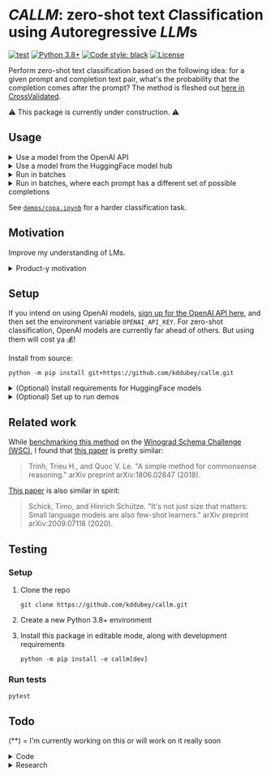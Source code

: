 # *CALLM*: zero-shot text *C*lassification using *A*utoregressive *LLM*s

[![test](https://github.com/kddubey/callm/actions/workflows/test.yml/badge.svg)](https://github.com/kddubey/callm/actions/workflows/test.yml)
[![Python 3.8+](https://img.shields.io/badge/python-3.8+-blue.svg)](https://www.python.org/downloads/release/python-380/) 
[![Code style: black](https://img.shields.io/badge/code%20style-black-000000.svg)](https://github.com/psf/black) 
[![License](https://img.shields.io/badge/License-Apache_2.0-blue.svg)](https://opensource.org/licenses/Apache-2.0)

Perform zero-shot text classification based on the following idea: for a given prompt 
and completion text pair, what's the probability that the completion comes after the 
prompt? The method is fleshed out
[here in CrossValidated](https://stats.stackexchange.com/q/601159/337906).

⚠️ This package is currently under construction. ⚠️

## Usage

<details>
<summary>Use a model from the OpenAI API</summary>

Specifically, this model must be compatible with the
[/v1/completions](https://platform.openai.com/docs/models/model-endpoint-compatibility)
endpoint.

Let's classify
[this sentiment example](https://platform.openai.com/docs/guides/completion/classification)
from the OpenAI text completion docs.

```python
from callm.openai.classify import predict_proba

tweet = 'I loved the new Batman movie!'
prompt = f'Tweet: {tweet}\nSentiment:'

class_names = ('positive', 'neutral', 'negative')
prior       = (   1/8    ,    1/8   ,     3/4   )

pred_probs = predict_proba(prompts=[prompt],
                           completions=class_names,
                           prior=prior,
                           model='text-ada-001')

print(pred_probs.round(3))
# [[0.979 0.001 0.02 ]]

pred_class_idxs = pred_probs.argmax(axis=1)
print([class_names[pred_class_idx] for pred_class_idx in pred_class_idxs])
# ['positive']
```

</details>

<details>
<summary>Use a model from the HuggingFace model hub</summary>

Specifically, this model must be able to be loaded using
`transformers.AutoModelForCausalLM.from_pretrained(model)`.

Smaller LMs may not work well. But there will likely be better ones in the hub soon.

```python
from callm.huggingface.classify import predict_proba

tweet = 'I loved the new Batman movie!'
prompt = f'Tweet: {tweet}\nSentiment:'

class_names = ('positive', 'neutral', 'negative')
prior = None  # uniform prior

pred_probs = predict_proba(prompts=[prompt],
                           completions=class_names,
                           prior=prior,
                           model='gpt2')

print(pred_probs.round(3))
# [[0.668 0.006 0.326]]

pred_class_idxs = pred_probs.argmax(axis=1)
print([class_names[pred_class_idx] for pred_class_idx in pred_class_idxs])
# ['positive']
```
</details>

<details>
<summary>Run in batches</summary>

Let's use `huggingface` for this example cuz it's free.

```python
from callm.huggingface.classify import predict_proba

prompts = [
    'Stephen Curry is a',
    'Martina Navratilova was a',
    "Dexter, from the TV Series, Dexter's Laboratory, is a",
    'LeBron James is a',    
]

# each of the prompts could be completed with one of these:
class_names = (
    'basketball player',
    'tennis player',
    'scientist'
)

prior = (
    1/6,  # few
    1/6,  # few
    2/3   # there are more
)

pred_probs = predict_proba(prompts=prompts,
                           completions=class_names,
                           prior=prior,
                           batch_size=32,  # whatever fits on your CPU/GPU
                           model='gpt2')

# pred_probs[i,j] = probability that prompts[i] is classified as class_names[j]
print(pred_probs.round(1))
# [[0.5 0.3 0.2]
#  [0.3 0.6 0.2]
#  [0.1 0.1 0.7]
#  [0.8 0.2 0. ]]

# for each prompt, which completion is most likely?
pred_class_idxs = pred_probs.argmax(axis=1)
print([class_names[pred_class_idx] for pred_class_idx in pred_class_idxs])
# ['basketball player',
#  'tennis player',
#  'scientist',
#  'basketball player']
```
</details>

<details>
<summary>Run in batches, where each prompt has a different set of possible completions
</summary>

Again, let's use `huggingface` here.

```python
import numpy as np

from callm.example import Example
from callm.huggingface.classify import predict_proba_examples

examples = [
    Example(prompt='Jodie Foster played',
            completions=('Clarice Starling', 'Trinity in The Matrix')),
    Example(prompt='Batman, from Batman: The Animated Series, was played by',
            completions=('Kevin Conroy', 'Pete Holmes', 'Spongebob!'),
            prior=      (     2/3      ,      1/3     ,      0      ))
]

pred_probs = predict_proba_examples(examples, model='gpt2')

# pred_probs[i][j] = probability that examples[i].prompt is classified as
# examples[i].completions[j]
print([example_pred_probs.round(2)
       for example_pred_probs in pred_probs])
# [array([0.7, 0.3]),
#  array([0.97, 0.03, 0.  ])]

# for each example, which completion is most likely?
pred_class_idxs = [np.argmax(example_pred_probs)
                   for example_pred_probs in pred_probs]
print([example.completions[pred_class_idx]
       for example, pred_class_idx in zip(examples, pred_class_idxs)])
# ['Clarice Starling in Silence of the Lambs',
#  'Kevin Conroy']
```
</details>

See [`demos/copa.ipynb`](https://github.com/kddubey/callm/blob/main/demos/copa.ipynb)
for a harder classification task.


## Motivation

Improve my understanding of LMs.

<details>
<summary>Product-y motivation</summary>

Create a more usable zero-shot text classification interface than
[classification via sampling](https://platform.openai.com/docs/guides/completion/classification) (CVS).
[Cookbook here](https://docs.google.com/document/d/1rqj7dkuvl7Byd5KQPUJRxc19BJt8wo0yHNwK84KfU3Q/edit).
With this package's `predict_proba` interface, you no longer have to:
  1. study sampled completion strings which aren't in your label set
  2. figure out how to map them back to the label set
  3. figure out how to transform or point multi-token labels to single tokens, ignoring
  their semantics if they were transformed
  4. ignore your prior over multi-token labels.

This package tries to do one thing well: classification. I'll assess it across
these dimensions: statistical performance, computational performance, and
usability.
</details>

## Setup

If you intend on using OpenAI models,
[sign up for the OpenAI API here](https://openai.com/api/), and then set the environment
variable `OPENAI_API_KEY`. For zero-shot classification, OpenAI models are currently far
ahead of others. But using them will cost ya 💰!

Install from source:

```
python -m pip install git+https://github.com/kddubey/callm.git
```

<details>
<summary>(Optional) Install requirements for HuggingFace models</summary>

```
python -m pip install "callm[hf] @ git+https://github.com/kddubey/callm.git"
```
</details>

<details>
<summary>(Optional) Set up to run demos</summary>

```
python -m pip install "callm[demos] @ git+https://github.com/kddubey/callm.git"
```
</details>


## Related work

While
[benchmarking this method](https://github.com/kddubey/callm/blob/main/demos/wsc.ipynb) 
on the
[Winograd Schema Challenge (WSC)](https://cs.nyu.edu/~davise/papers/WinogradSchemas/WS.html),
I found that [this paper](https://arxiv.org/abs/1806.02847) is pretty similar:

> Trinh, Trieu H., and Quoc V. Le. "A simple method for commonsense reasoning." arXiv preprint arXiv:1806.02847 (2018).

[This paper](https://arxiv.org/abs/2009.07118) is also similar in spirit:

> Schick, Timo, and Hinrich Schütze. "It's not just size that matters: Small language models are also few-shot learners." arXiv preprint arXiv:2009.07118 (2020).


## Testing

### Setup

1. Clone the repo

   ```
   git clone https://github.com/kddubey/callm.git
   ```

2. Create a new Python 3.8+ environment

3. Install this package in editable mode, along with development requirements

   ```
   python -m pip install -e callm[dev]
   ```

### Run tests

```
pytest
```


## Todo

(**) = I'm currently working on this or will work on it really soon

<details>
<summary>Code</summary>

- [ ] Testing
  - [ ] Increase coverage
  - [ ] Standardize
- [ ] Factor out input checks on prompts and completions (**)
- [ ] De-automate overzealous auto-docstring stuff lol (**)
- [ ] HuggingFace `transformers.AutoModelForCausalLM`
  - [x] Optimize backend to allow for parallelization over completions/classes
  - [ ] Fix `end_of_prompt`
  - [ ] Allow user to pass in an instantiated model instead of a string
  - [x] Optional/extra install, so that you can optionally add the hefty
    requirements needed to run `huggingface`
- [x] Put dev requirements in setup extras
- [x] (for me) Auto-enforced code formatting b/c it's getting time-consuming
- [ ] Create a notebook template
- [ ] Docs and user guides (not just docstrings)
</details>

<details>
<summary>Research</summary>

Evaluate on more tasks, and understand its relative advantages and disadvantages vs
other classification methods.

- [ ] Create a user guide, build a table of results comparing competing
  approaches on statistical performance, cost, and computation
- [ ] Make a computational comparison to sampling (**)
  - [ ] Assume I have full freedom to decide how inference works. Demo w/
  GPT-2 (**)
- [ ] More SuperGLUE tasks
- [ ] More real world or harder tasks
  - [ ] Multi-token labels w/ non-uniform prior
- [ ] Calibration
  - [ ] (easy) Is the prior actually effective? Downsample and see
  - [ ] curves
- [ ] Compare against few-shot embeddings
- [ ] Finetune smaller, cheaper model and compare against zero-shot w/ davinci
  - [ ] e.g., GPT-2 from huggingface, `text-ada-001`
  - [ ] Again, compare against sampling
- [ ] Evaluate different aggregation functions. Currently taking mean, but
there was no good motivation for that
- [ ] A bit ambitious: support insertion. For transformers, I think this just
entails manipulating position IDs?
</details>
